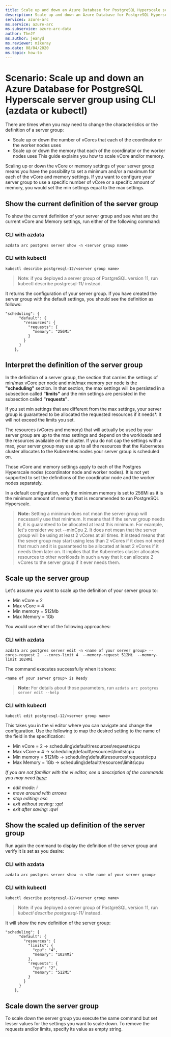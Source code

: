 ```yaml
---
title: Scale up and down an Azure Database for PostgreSQL Hyperscale server group using CLI (azdata or kubectl)
description: Scale up and down an Azure Database for PostgreSQL Hyperscale server group using CLI (azdata or kubectl)
services: azure-arc
ms.service: azure-arc
ms.subservice: azure-arc-data
author: TheJY
ms.author: jeanyd
ms.reviewer: mikeray
ms.date: 08/04/2020
ms.topic: how-to
---
```

# Scenario: Scale up and down an Azure Database for PostgreSQL Hyperscale server group using CLI (azdata or kubectl)



There are times when you may need to change the characteristics or the definition of a server group:

- Scale up or down the number of vCores that each of the coordinator or the worker nodes uses
- Scale up or down the memory that each of the coordinator or the worker nodes uses
This guide explains you how to scale vCore and/or memory.

Scaling up or down the vCore or memory settings of your server group means you have the possibility to set a minimum and/or a maximum for each of the vCore and memory settings. If you want to configure your server group to use a specific number of vCore or a specific amount of memory, you would set the min settings equal to the max settings.

## Show the current definition of the server group

To show the current definition of your server group and see what are the current vCore and Memory settings, run either of the following command:

### CLI with azdata

```terminal
azdata arc postgres server show -n <server group name>
```
### CLI with kubectl

```terminal
kubectl describe postgresql-12/<server group name> 
```
> Note: if you deployed a server group of PostgreSQL version 11, run kubectl describe postgresql-11/<server group name> instead.

It returns the configuration of your server group. If you have created the server group with the default settings, you should see the definition as follows:

```terminal
"scheduling": {
      "default": {
        "resources": {
          "requests": {
            "memory": "256Mi"
          }
        }
      }
    },
```

## Interpret the definition of the server group

In the definition of a server group, the section that carries the settings of min/max vCore per node and min/max memory per node is the **"scheduling"** section. In that section, the max settings will be persisted in a subsection called **"limits"** and the min settings are persisted in the subsection called **"requests"**.

If you set min settings that are different from the max settings, your server group is guaranteed to be allocated the requested resources if it needs*. It will not exceed the limits you set.

The resources (vCores and memory) that will actually be used by your server group are up to the max settings and depend on the workloads and the resources available on the cluster. If you do not cap the settings with a max, your server group may use up to all the resources that the Kubernetes cluster allocates to the Kubernetes nodes your server group is  scheduled on.

Those vCore and memory settings apply to each of the Postgres Hyperscale nodes (coordinator node and worker nodes). It is not yet supported to set the definitions of the coordinator node and the worker nodes separately.

In a default configuration, only the minimum memory is set to 256Mi as it is the minimum amount of memory that is recommended to run PostgreSQL Hyperscale.

> **Note:** Setting a minimum does not mean the server group will necessarily use that minimum. It means that if the server group needs it, it is guaranteed to be allocated at least this minimum. For example, let's consider we set --minCpu 2. It does not mean that the server group will be using at least 2 vCores at all times. It instead means that the sever group may start using less than 2 vCores if it does not need that much and it is guaranteed to be allocated at least 2 vCores if it needs them later on. It implies that the Kubernetes cluster allocates resources to other workloads in such a way that it can allocate 2 vCores to the server group if it ever needs them.

## Scale up the server group

Let's assume you want to scale up the definition of your server group to:

- Min vCore = 2
- Max vCore = 4
- Min memory = 512Mb
- Max Memory = 1Gb

You would use either of the following approaches:

### CLI with azdata

```terminal
azdata arc postgres server edit -n <name of your server group> --cores-request 2  --cores-limit 4  --memory-request 512Mi  --memory-limit 1024Mi
```

The command executes successfully when it shows:

```terminal
<name of your server group> is Ready
```

> **Note:** For details about those parameters, run `azdata arc postgres server edit --help`

### CLI with kubectl

```terminal
kubectl edit postgresql-12/<server group name>
```
This takes you in the vi editor where you can navigate and change the configuration. Use the following to map the desired setting to the name of the field in the specification:
- Min vCore = 2 -> scheduling\default\resources\requests\cpu
- Max vCore = 4 -> scheduling\default\resources\limits\cpu
- Min memory = 512Mb -> scheduling\default\resources\requests\cpu
- Max Memory = 1Gb ->  scheduling\default\resources\limits\cpu

_If you are not familiar with the vi editor, see a description of the commands you may need [here](https://www.computerhope.com/unix/uvi.htm):_
- _edit mode: i_
- _move around with arrows_
- _stop editing: esc_
- _exit without saving: :qa!_
- _exit after saving: :qw!_


## Show the scaled up definition of the server group

Run again the command to display the definition of the server group and verify it is set as you desire:

### CLI with azdata

```terminal
azdata arc postgres server show -n <the name of your server group>
```
### CLI with kubectl

```terminal
kubectl describe postgresql-12/<server group name>
```
> Note: if you deployed a server group of PostgreSQL version 11, run _kubectl describe postgresql-11/<server group name>_ instead.


It will show the new definition of the server group:

```terminal
"scheduling": {
      "default": {
        "resources": {
          "limits": {
            "cpu": "4",
            "memory": "1024Mi"
          },
          "requests": {
            "cpu": "2",
            "memory": "512Mi"
          }
        }
      }
    },
```

## Scale down the server group

To scale down the server group you execute the same command but set lesser values for the settings you want to scale down. 
To remove the requests and/or limits, specify its value as empty string.
